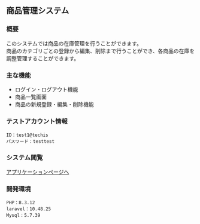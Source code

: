 
## 商品管理システム

### 概要
このシステムでは商品の在庫管理を行うことができます。  
商品のカテゴリごとの登録から編集、削除まで行うことができ、各商品の在庫を調整管理することができます。

### 主な機能
* ログイン・ログアウト機能
* 商品一覧画面
* 商品の新規登録・編集・削除機能

### テストアカウント情報
```
ID：test1@techis
パスワード：testtest
```
### システム閲覧
[アプリケーションページへ](https://item-management202412-41adadb5e264.herokuapp.com/login)

### 開発環境
```
PHP：8.3.12
laravel：10.48.25
Mysql：5.7.39
```
